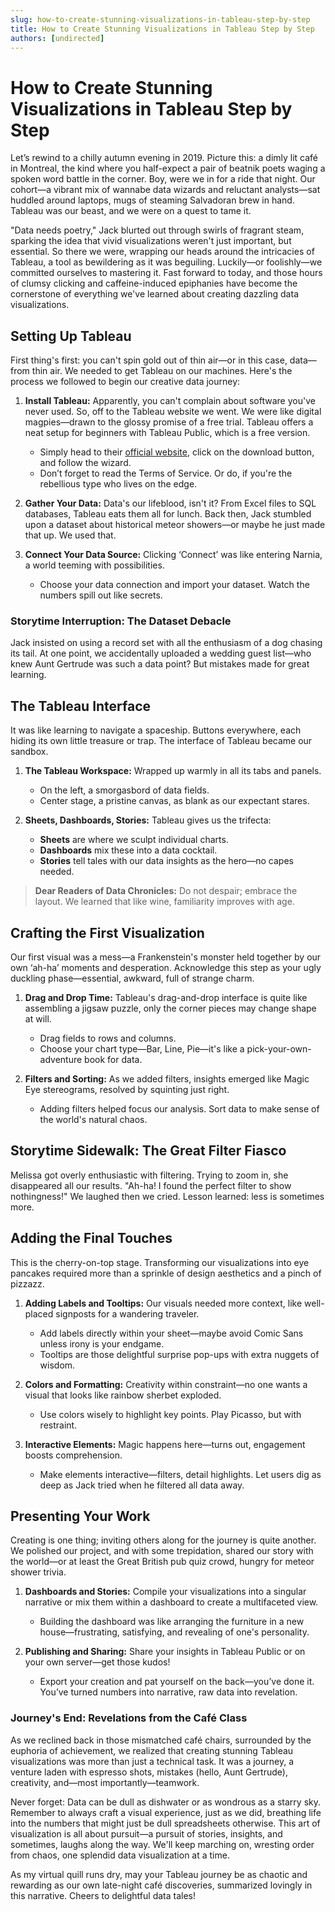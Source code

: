 ```yaml
---
slug: how-to-create-stunning-visualizations-in-tableau-step-by-step
title: How to Create Stunning Visualizations in Tableau Step by Step
authors: [undirected]
---
```



# How to Create Stunning Visualizations in Tableau Step by Step

Let’s rewind to a chilly autumn evening in 2019. Picture this: a dimly lit café in Montreal, the kind where you half-expect a pair of beatnik poets waging a spoken word battle in the corner. Boy, were we in for a ride that night. Our cohort—a vibrant mix of wannabe data wizards and reluctant analysts—sat huddled around laptops, mugs of steaming Salvadoran brew in hand. Tableau was our beast, and we were on a quest to tame it.

"Data needs poetry," Jack blurted out through swirls of fragrant steam, sparking the idea that vivid visualizations weren't just important, but essential. So there we were, wrapping our heads around the intricacies of Tableau, a tool as bewildering as it was beguiling. Luckily—or foolishly—we committed ourselves to mastering it. Fast forward to today, and those hours of clumsy clicking and caffeine-induced epiphanies have become the cornerstone of everything we've learned about creating dazzling data visualizations.

## Setting Up Tableau

First thing's first: you can't spin gold out of thin air—or in this case, data—from thin air. We needed to get Tableau on our machines. Here's the process we followed to begin our creative data journey:

1. **Install Tableau:** Apparently, you can't complain about software you've never used. So, off to the Tableau website we went. We were like digital magpies—drawn to the glossy promise of a free trial. Tableau offers a neat setup for beginners with Tableau Public, which is a free version.
   - Simply head to their [official website](https://www.tableau.com/), click on the download button, and follow the wizard.
   - Don’t forget to read the Terms of Service. Or do, if you're the rebellious type who lives on the edge.

2. **Gather Your Data:** Data's our lifeblood, isn't it? From Excel files to SQL databases, Tableau eats them all for lunch. Back then, Jack stumbled upon a dataset about historical meteor showers—or maybe he just made that up. We used that.

3. **Connect Your Data Source:** Clicking ‘Connect’ was like entering Narnia, a world teeming with possibilities.  
   - Choose your data connection and import your dataset. Watch the numbers spill out like secrets. 

### Storytime Interruption: The Dataset Debacle

Jack insisted on using a record set with all the enthusiasm of a dog chasing its tail. At one point, we accidentally uploaded a wedding guest list—who knew Aunt Gertrude was such a data point? But mistakes made for great learning.

## The Tableau Interface

It was like learning to navigate a spaceship. Buttons everywhere, each hiding its own little treasure or trap. The interface of Tableau became our sandbox.

1. **The Tableau Workspace:** Wrapped up warmly in all its tabs and panels.  
   - On the left, a smorgasbord of data fields.
   - Center stage, a pristine canvas, as blank as our expectant stares.

2. **Sheets, Dashboards, Stories:** Tableau gives us the trifecta:  
   - **Sheets** are where we sculpt individual charts.
   - **Dashboards** mix these into a data cocktail.
   - **Stories** tell tales with our data insights as the hero—no capes needed.

> **Dear Readers of Data Chronicles:** Do not despair; embrace the layout. We learned that like wine, familiarity improves with age.

## Crafting the First Visualization

Our first visual was a mess—a Frankenstein's monster held together by our own ‘ah-ha’ moments and desperation. Acknowledge this step as your ugly duckling phase—essential, awkward, full of strange charm.

1. **Drag and Drop Time:** Tableau's drag-and-drop interface is quite like assembling a jigsaw puzzle, only the corner pieces may change shape at will.
   - Drag fields to rows and columns.
   - Choose your chart type—Bar, Line, Pie—it's like a pick-your-own-adventure book for data.

2. **Filters and Sorting:** As we added filters, insights emerged like Magic Eye stereograms, resolved by squinting just right.
   - Adding filters helped focus our analysis. Sort data to make sense of the world's natural chaos. 

## Storytime Sidewalk: The Great Filter Fiasco

Melissa got overly enthusiastic with filtering. Trying to zoom in, she disappeared all our results. "Ah-ha! I found the perfect filter to show nothingness!" We laughed then we cried. Lesson learned: less is sometimes more.

## Adding the Final Touches

This is the cherry-on-top stage. Transforming our visualizations into eye pancakes required more than a sprinkle of design aesthetics and a pinch of pizzazz.

1. **Adding Labels and Tooltips:** Our visuals needed more context, like well-placed signposts for a wandering traveler.
   - Add labels directly within your sheet—maybe avoid Comic Sans unless irony is your endgame.
   - Tooltips are those delightful surprise pop-ups with extra nuggets of wisdom.

2. **Colors and Formatting:** Creativity within constraint—no one wants a visual that looks like rainbow sherbet exploded.
   - Use colors wisely to highlight key points. Play Picasso, but with restraint.
   
3. **Interactive Elements:** Magic happens here—turns out, engagement boosts comprehension.
   - Make elements interactive—filters, detail highlights. Let users dig as deep as Jack tried when he filtered all data away.

## Presenting Your Work

Creating is one thing; inviting others along for the journey is quite another. We polished our project, and with some trepidation, shared our story with the world—or at least the Great British pub quiz crowd, hungry for meteor shower trivia.

1. **Dashboards and Stories:** Compile your visualizations into a singular narrative or mix them within a dashboard to create a multifaceted view.
   - Building the dashboard was like arranging the furniture in a new house—frustrating, satisfying, and revealing of one's personality.

2. **Publishing and Sharing:** Share your insights in Tableau Public or on your own server—get those kudos!
   - Export your creation and pat yourself on the back—you’ve done it. You’ve turned numbers into narrative, raw data into revelation.

### Journey's End: Revelations from the Café Class

As we reclined back in those mismatched café chairs, surrounded by the euphoria of achievement, we realized that creating stunning Tableau visualizations was more than just a technical task. It was a journey, a venture laden with espresso shots, mistakes (hello, Aunt Gertrude), creativity, and—most importantly—teamwork.

Never forget: Data can be dull as dishwater or as wondrous as a starry sky. Remember to always craft a visual experience, just as we did, breathing life into the numbers that might just be dull spreadsheets otherwise. This art of visualization is all about pursuit—a pursuit of stories, insights, and sometimes, laughs along the way. We'll keep marching on, wresting order from chaos, one splendid data visualization at a time.

As my virtual quill runs dry, may your Tableau journey be as chaotic and rewarding as our own late-night café discoveries, summarized lovingly in this narrative. Cheers to delightful data tales!